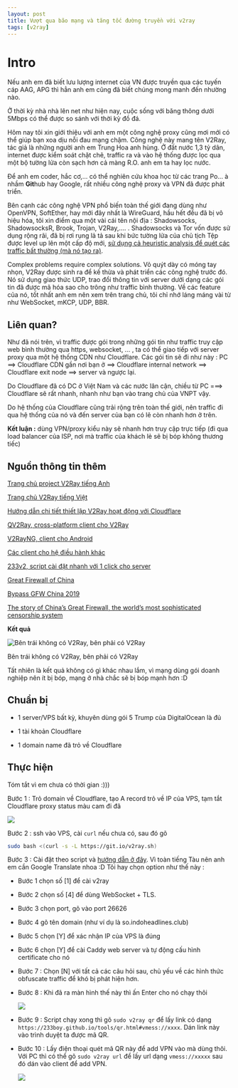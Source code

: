 ```yaml
---
layout: post
title: Vượt qua bão mạng và tăng tốc đường truyền với v2ray
tags: [v2ray]
---
```


# Intro
Nếu anh em đã biết lưu lượng internet của VN được truyền qua các tuyến cáp AAG, APG thì hẳn anh em cũng đã biết chúng mong manh đến nhường nào.

Ở thời kỳ nhà nhà lên net như hiện nay, cuộc sống với băng thông dưới 5Mbps có thể được so sánh với thời kỳ đồ đá.

Hôm nay tôi xin giới thiệu với anh em một công nghệ proxy cũng mơi mới có thể giúp bạn xoa dịu nỗi đau mạng chậm. Công nghệ này mang tên V2Ray, tác giả là những người anh em Trung Hoa anh hùng. Ở đất nước 1,3 tỷ dân, internet được kiểm soát chặt chẽ, traffic ra và vào hệ thống được lọc qua một bộ tường lửa còn sạch hơn cả màng R.O. anh em ta hay lọc nước.

Để anh em coder, hắc cơ,... có thể nghiên cứu khoa học từ các trang Po... à nhầm **Git**hub hay Google, rất nhiều công nghệ proxy và VPN đã được phát triển.

Bên cạnh các công nghệ VPN phổ biến toàn thế giới đang dùng như OpenVPN, SoftEther, hay mới đây nhất là WireGuard, hầu hết đều đã bị vô hiệu hóa, tôi xin điểm qua một vài cái tên nội địa : Shadowsocks, ShadowsocksR, Brook, Trojan, V2Ray,.... . Shadowsocks và Tor vốn được sử dụng rộng rãi, đã bị rơi rụng lả tả sau khi bức tường lửa của chủ tịch Tệp được level up lên một cấp độ mới, [sử dụng cả heuristic analysis để quét các traffic bất thường (mà nó tạo ra)](https://conferences.sigcomm.org/imc/2015/papers/p445.pdf). 

Complex problems require complex solutions. Vỏ quýt dày có móng tay nhọn, V2Ray được sinh ra để kế thừa và phát triển các công nghệ trước đó. Nó sử dụng giao thức UDP, trao đổi thông tin với server dưới dạng các gói tin đã được mã hóa sao cho trông như traffic bình thường. Về các feature của nó, tốt nhất anh em nên xem trên trang chủ, tôi chỉ nhớ láng máng vài từ như WebSocket, mKCP, UDP, BBR.


## Liên quan?

Như đã nói trên, vì traffic được gói trong những gói tin như traffic truy cập web bình thường qua https, websocket, ... , ta có thể giao tiếp với server proxy qua một hệ thống CDN như Cloudflare. Các gói tin sẽ đi như này : PC ==> Cloudflare CDN gần nơi bạn ở ==> Cloudflare internal network ==> Cloudflare exit node ==> server và ngược lại.

Do Cloudflare đã có DC ở Việt Nam và các nước lân cận, chiều từ PC ===> Cloudflare sẽ rất nhanh, nhanh như bạn vào trang chủ của VNPT vậy.

Do hệ thống của Cloudflare cũng trải rộng trên toàn thế giới, nên traffic đi qua hệ thống của nó và đến server của bạn có lẽ còn nhanh hơn ở trên.

**Kết luận :** dùng VPN/proxy kiểu này sẽ nhanh hơn truy cập trực tiếp (đi qua load balancer của ISP, nơi mà traffic của khách lẻ sẽ bị bóp không thương tiếc)

## Nguồn thông tin thêm

[Trang chủ project V2Ray tiếng Anh](https://www.v2ray.com/en/)

[Trang chủ V2Ray tiếng Việt](https://www.v2ray.com/vi/welcome/start.html)

[Hướng dẫn chi tiết thiết lập V2Ray hoạt động với Cloudflare](https://blog.sprov.xyz/2019/03/11/cdn-v2ray-safe-proxy/)

[QV2Ray, cross-platform client cho V2Ray](https://github.com/Qv2ray/Qv2ray)

[V2RayNG, client cho Android](https://play.google.com/store/apps/details?id=com.v2ray.ang&hl=en_US)

[Các client cho hệ điều hành khác](https://www.v2ray.com/en/awesome/tools.html)

[233v2, script cài đặt nhanh với 1 click cho server](https://233v2.com/post/1/)

[Great Firewall of China](https://www.comparitech.com/privacy-security-tools/blockedinchina/)

[Bypass GFW China 2019](https://medium.com/@phoebecross/bypass-gfw-china-2019-9d293b322e20)

[The story of China’s Great Firewall, the world’s most sophisticated censorship system](https://www.abacusnews.com/who-what/story-chinas-great-firewall-worlds-most-sophisticated-censorship-regime/article/3030478)


**Kết quả**

![Bên trái không có V2Ray, bên phải có V2Ray](http://i.imgur.com/pKfXdlc.png)

Bên trái không có V2Ray, bên phải có V2Ray

Tất nhiên là kết quả không có gì khác nhau lắm, vì mạng dùng gói doanh nghiệp nên ít bị bóp, mạng ở nhà chắc sẽ bị bóp mạnh hơn :D

## Chuẩn bị

- 1 server/VPS bất kỳ, khuyên dùng gói 5 Trump của DigitalOcean là đủ

- 1 tài khoản Cloudflare

- 1 domain name đã trỏ về Cloudflare


## Thực hiện

Tóm tắt vì em chưa có thời gian :)))

Bước 1 : Trỏ domain về Cloudflare, tạo A record trỏ về IP của VPS, tạm tắt Cloudflare proxy status màu cam đi đã

![](http://i.imgur.com/aiugilU.png)



Bước 2 : ssh vào VPS, cài `curl` nếu chưa có, sau đó gõ 

```bash
sudo bash <(curl -s -L https://git.io/v2ray.sh)
```

Bước 3 : Cài đặt theo script và [hướng dẫn ở đây](https://233v2.com/post/1/). Vì toàn tiếng Tàu nên anh em cần Google Translate nhoa :D Tôi hay chọn option như thế này : 

- Bước 1 chọn số [1] để cài v2ray

- Bước 2 chọn số [4] để dùng WebSocket + TLS.

- Bước 3 chọn port, gõ vào port 26626

- Bước 4 gõ tên domain (như ví dụ là so.indoheadlines.club)

- Bước 5 chọn [Y] để xác nhận IP của VPS là đúng

- Bước 6 chọn [Y] để cài Caddy web server và tự động cấu hình certificate cho nó

- Bước 7 : Chọn [N] với tất cả các câu hỏi sau, chủ yếu về các hình thức obfuscate traffic để khó bị phát hiện hơn.

- Bước 8 : Khi đã ra màn hình thế này thì ấn Enter cho nó chạy thôi

  ![](http://i.imgur.com/sZfZcdf.png)



- Bước 9 : Script chạy xong thì gõ `sudo v2ray qr` để lấy link có dạng `https://233boy.github.io/tools/qr.html#vmess://xxxx`. Dán link này vào trình duyệt ta được mã QR.

- Bước 10 : Lấy điện thoại quét mã QR này để add VPN vào mà dùng thôi. Với PC thì có thể gõ `sudo v2ray url` để lấy url dạng `vmess://xxxxx` sau đó dán vào client để add VPN. 

  ![](http://i.imgur.com/r1aY9tu.png)





